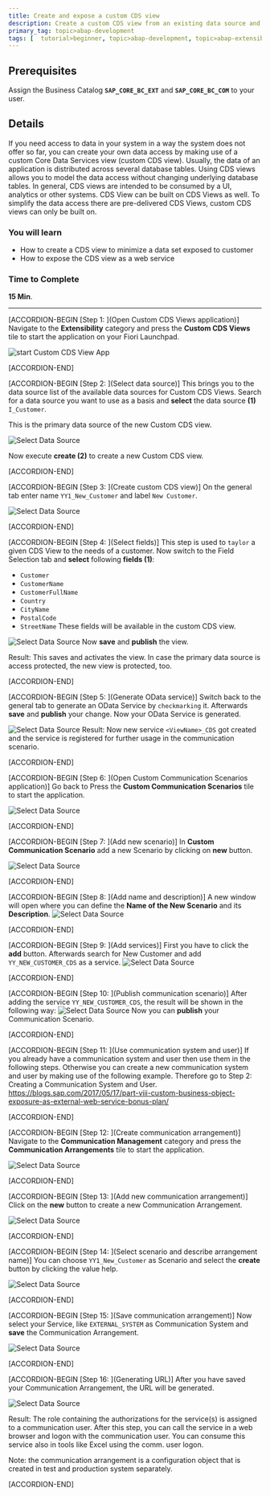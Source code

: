 ```yaml
---
title: Create and expose a custom CDS view  
description: Create a custom CDS view from an existing data source and expose it as a Web service.
primary_tag: topic>abap-development
tags: [  tutorial>beginner, topic>abap-development, topic>abap-extensibility ]
---
```


## Prerequisites  
Assign the Business Catalog **`SAP_CORE_BC_EXT`** and **`SAP_CORE_BC_COM`** to your user.


## Details
If you need access to data in your system in a way the system does not offer so far, you can create your own data access by making use of a custom Core Data Services view (custom CDS view). Usually, the data of an application is distributed across several database tables. Using CDS views allows you to model the data access without changing underlying database tables. In general, CDS views are intended to be consumed by a UI, analytics or other systems. CDS View can be built on CDS Views as well. To simplify the data access there are pre-delivered CDS Views, custom CDS views can only be built on.

### You will learn  
- How to create a CDS view to minimize a data set exposed to customer
- How to expose the CDS view as a web service

### Time to Complete
**15 Min**.

---

[ACCORDION-BEGIN [Step 1: ](Open Custom CDS Views application)]
Navigate to the **Extensibility** category and press the **Custom CDS Views** tile to start the application on your Fiori Launchpad.

![start Custom CDS View App](ExtensibilityFLP1-1.png)


[ACCORDION-END]

[ACCORDION-BEGIN [Step 2: ](Select data source)]
This brings you to the data source list of the available data sources for Custom CDS Views.
Search for a data source you want to use as a basis and **select** the data source **(1)** `I_Customer`.

This is the primary data source of the new Custom CDS view.

![Select Data Source](dataSourceList2-0.png)

Now execute **create (2)** to create a new Custom CDS view.


[ACCORDION-END]

[ACCORDION-BEGIN [Step 3: ](Create custom CDS view)]
On the general tab enter name `YY1_New_Customer` and label `New Customer`.

![Select Data Source](createCustomCDSView1-0.png)


[ACCORDION-END]

[ACCORDION-BEGIN [Step 4: ](Select fields)]
This step is used to `taylor` a given CDS View to the needs of a customer.
Now switch to the Field Selection tab and **select** following **fields (1)**:
- `Customer`
- `CustomerName`
- `CustomerFullName`
- `Country`
- `CityName`
- `PostalCode`
- `StreetName`
These fields will be available in the custom CDS view.

![Select Data Source](publish2.png)
Now **save** and **publish** the view.

Result:
This saves and activates the view.
In case the primary data source is access protected, the new view is protected, too.


[ACCORDION-END]

[ACCORDION-BEGIN [Step 5: ](Generate OData service)]
Switch back to the general tab to generate an OData Service by `checkmarking` it.
Afterwards **save** and **publish** your change. Now your OData Service is generated.

![Select Data Source](odataservice.png)
Result:
Now new service `<ViewName>_CDS` got created and the service is registered for further usage in the communication scenario.


[ACCORDION-END]

[ACCORDION-BEGIN [Step 6: ](Open Custom Communication Scenarios application)]
Go back to Press the **Custom Communication Scenarios** tile to start the application.

![Select Data Source](ExtensibilityFLP2-1.png)

[ACCORDION-END]

[ACCORDION-BEGIN [Step 7: ](Add new scenario)]
In **Custom Communication Scenario** add a new Scenario by clicking on **new** button.

![Select Data Source](new.png)


[ACCORDION-END]

[ACCORDION-BEGIN [Step 8: ](Add name and description)]
A new window will open where you can define the **Name of the New Scenario** and its **Description**.
![Select Data Source](newname.png)


[ACCORDION-END]

[ACCORDION-BEGIN [Step 9: ](Add services)]
First you have to click the **add** button. Afterwards search for New Customer and add `YY_NEW_CUSTOMER_CDS` as a service.
![Select Data Source](service.png)


[ACCORDION-END]

[ACCORDION-BEGIN [Step 10: ](Publish communication scenario)]
After adding the service `YY_NEW_CUSTOMER_CDS`, the result will be shown in the following way:
![Select Data Source](service2.png)
Now you can **publish** your Communication Scenario.


[ACCORDION-END]

[ACCORDION-BEGIN [Step 11: ](Use communication system and user)]
If you already have a communication system and user then use them in the following steps.
Otherwise you can create a new communication system and user by making use of the following example.
Therefore go to Step 2: Creating a Communication System and User.
https://blogs.sap.com/2017/05/17/part-viii-custom-business-object-exposure-as-external-web-service-bonus-plan/


[ACCORDION-END]

[ACCORDION-BEGIN [Step 12: ](Create communication arrangement)]
Navigate to the **Communication Management** category and press the **Communication Arrangements** tile to start the application.

![Select Data Source](arrangement.png)

[ACCORDION-END]

[ACCORDION-BEGIN [Step 13: ](Add new communication arrangement)]
Click on the **new** button to create a new Communication Arrangement.

![Select Data Source](maintain.png)

[ACCORDION-END]

[ACCORDION-BEGIN [Step 14: ](Select scenario and describe arrangement name)]
You can choose `YY1_New_Customer` as Scenario and select the **create** button by clicking the value help.

![Select Data Source](arrangementnewcustomer.png)

[ACCORDION-END]


[ACCORDION-BEGIN [Step 15: ](Save communication arrangement)]
Now select your Service, like `EXTERNAL_SYSTEM` as Communication System and **save** the Communication Arrangement.

![Select Data Source](save.png)

[ACCORDION-END]

[ACCORDION-BEGIN [Step 16: ](Generating URL)]
After you have saved your Communication Arrangement, the URL will be generated.

![Select Data Source](odata.png)

Result:
The role containing the authorizations for the service(s) is assigned to a communication user. After this step, you can call the service in a web browser and logon with the communication user. You can consume this service also in tools like Excel using the comm. user logon.

Note: the communication arrangement is a configuration object that is created in test and production system separately.


[ACCORDION-END]
